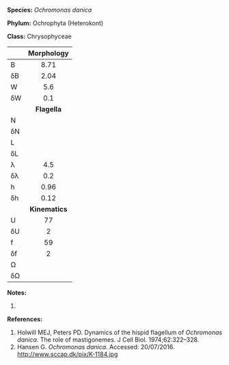 **Species:** *Ochromonas danica*

**Phylum:** Ochrophyta (Heterokont)

**Class:** Chrysophyceae

|    | **Morphology** |
|:-- | :------------: |
| B  | 8.71 |
| δB | 2.04 |
| W  | 5.6 |
| δW | 0.1 |
|    | **Flagella** |
| N  |  |
| δN |  |
| L  |  |
| δL |  |
| λ  | 4.5 |
| δλ | 0.2 |
| h  | 0.96 |
| δh | 0.12 |
|    | **Kinematics** |
| U  | 77 |
| δU | 2 |
| f  | 59 |
| δf | 2 |
| Ω  |  |
| δΩ |  |

**Notes:**

1.

**References:**

1. Holwill MEJ, Peters PD. Dynamics of the hispid flagellum of *Ochromonas danica*. The role of mastigonemes. J Cell Biol. 1974;62:322–328.
1. Hansen G. *Ochromonas danica*. Accessed: 20/07/2016. http://www.sccap.dk/pix/K-1184.jpg

